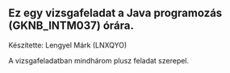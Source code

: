 ## Ez egy vizsgafeladat a Java programozás (GKNB_INTM037) órára.
Készítette: Lengyel Márk (LNXQYO)

A vizsgafeladatban mindhárom plusz feladat szerepel.
